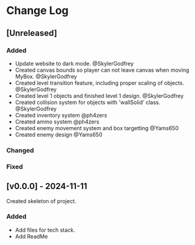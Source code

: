
# Change Log
 
## [Unreleased]
 
### Added
- Update website to dark mode. @SkylerGodfrey
- Created canvas bounds so player can not leave canvas when moving MyBox. @SkylerGodfrey
- Created level transition feature, including proper scaling of objects. @SkylerGodfrey
- Created level 1 objects and finished level 1 design. @SkylerGodfrey
- Created collision system for objects with 'wallSolid' class. @SkylerGodfrey
- Created inventory system @ph4zers
- Created ammo system @ph4zers
- Created enemy movement system and box targetting @Yams650
- Created enemy design @Yams650

### Changed
 
### Fixed
 
## [v0.0.0] - 2024-11-11
  
Created skeleton of project. 
 
### Added
  - Add files for tech stack.
  - Add ReadMe


 